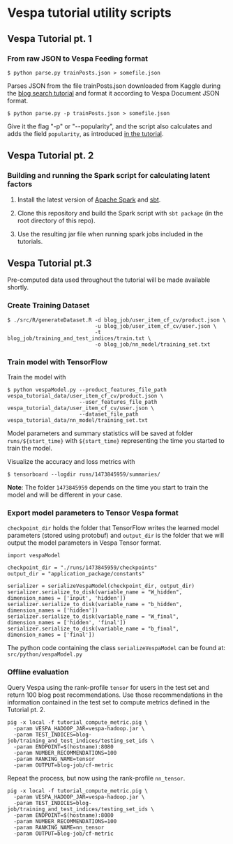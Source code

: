 # Vespa tutorial utility scripts

## Vespa Tutorial pt. 1

### From raw JSON to Vespa Feeding format

    $ python parse.py trainPosts.json > somefile.json

Parses JSON from the file trainPosts.json downloaded from Kaggle during the [blog search tutorial](https://git.corp.yahoo.com/pages/vespa/documentation/documentation/tutorials/blog-search.html) and format it according to Vespa Document JSON format.

    $ python parse.py -p trainPosts.json > somefile.json

Give it the flag "-p" or "--popularity", and the script also calculates and adds the field `popularity`, as introduced [in the tutorial](https://git.corp.yahoo.com/pages/vespa/documentation/documentation/tutorials/blog-search.html#blog-popularity-signal).

## Vespa Tutorial pt. 2

### Building and running the Spark script for calculating latent factors

1. Install the latest version of [Apache Spark](http://spark.apache.org/) and [sbt](http://www.scala-sbt.org/download.html).

2. Clone this repository and build the Spark script with `sbt package` (in the root directory of this repo).

3. Use the resulting jar file when running spark jobs included in the tutorials.

## Vespa Tutorial pt.3

Pre-computed data used throughout the tutorial will be made available shortly.

### Create Training Dataset

    $ ./src/R/generateDataset.R -d blog_job/user_item_cf_cv/product.json \
                                -u blog_job/user_item_cf_cv/user.json \
                                -t blog_job/training_and_test_indices/train.txt \
                                -o blog_job/nn_model/training_set.txt

### Train model with TensorFlow

Train the model with

    $ python vespaModel.py --product_features_file_path vespa_tutorial_data/user_item_cf_cv/product.json \
                           --user_features_file_path vespa_tutorial_data/user_item_cf_cv/user.json \
                           --dataset_file_path vespa_tutorial_data/nn_model/training_set.txt

Model parameters and summary statistics will be saved at folder ```runs/${start_time}``` with ```${start_time}``` representing the time you started to train the model.

Visualize the accuracy and loss metrics with

    $ tensorboard --logdir runs/1473845959/summaries/

**Note**: The folder ```1473845959``` depends on the time you start to train the model and will be different in your case.

### Export model parameters to Tensor Vespa format

```checkpoint_dir``` holds the folder that TensorFlow writes the learned model parameters (stored using protobuf) and ```output_dir``` is the folder that we will output the model parameters in
Vespa Tensor format.

    import vespaModel

    checkpoint_dir = "./runs/1473845959/checkpoints"
    output_dir = "application_package/constants"

    serializer = serializeVespaModel(checkpoint_dir, output_dir)
    serializer.serialize_to_disk(variable_name = "W_hidden", dimension_names = ['input', 'hidden'])
    serializer.serialize_to_disk(variable_name = "b_hidden", dimension_names = ['hidden'])
    serializer.serialize_to_disk(variable_name = "W_final", dimension_names = ['hidden', 'final'])
    serializer.serialize_to_disk(variable_name = "b_final", dimension_names = ['final'])

The python code containing the class ```serializeVespaModel``` can be found at: ```src/python/vespaModel.py```

### Offline evaluation

Query Vespa using the rank-profile ```tensor``` for users in the test set and return 100 blog post recommendations. Use those recommendations in the information contained in the test set to compute
metrics defined in the Tutorial pt. 2.

    pig -x local -f tutorial_compute_metric.pig \
      -param VESPA_HADOOP_JAR=vespa-hadoop.jar \
      -param TEST_INDICES=blog-job/training_and_test_indices/testing_set_ids \
      -param ENDPOINT=$(hostname):8080
      -param NUMBER_RECOMMENDATIONS=100
      -param RANKING_NAME=tensor
      -param OUTPUT=blog-job/cf-metric

Repeat the process, but now using the rank-profile ```nn_tensor```.

    pig -x local -f tutorial_compute_metric.pig \
      -param VESPA_HADOOP_JAR=vespa-hadoop.jar \
      -param TEST_INDICES=blog-job/training_and_test_indices/testing_set_ids \
      -param ENDPOINT=$(hostname):8080
      -param NUMBER_RECOMMENDATIONS=100
      -param RANKING_NAME=nn_tensor
      -param OUTPUT=blog-job/cf-metric
